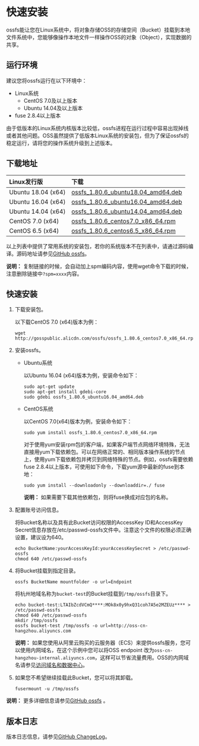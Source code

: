 # 快速安装

ossfs能让您在Linux系统中，将对象存储OSS的存储空间（Bucket）挂载到本地文件系统中，您能够像操作本地文件一样操作OSS的对象（Object），实现数据的共享。

## 运行环境

建议您将ossfs运行在以下环境中：

-   Linux系统
    -   CentOS 7.0及以上版本
    -   Ubuntu 14.04及以上版本
-   fuse 2.8.4以上版本

由于低版本的Linux系统内核版本比较低，ossfs进程在运行过程中容易出现掉线或者其他问题。OSS虽然提供了低版本Linux系统的安装包，但为了保证ossfs的稳定运行，请将您的操作系统升级到上述版本。

## 下载地址

|Linux发行版|下载|
|:-------|:-|
|Ubuntu 18.04 \(x64\)|[ossfs\_1.80.6\_ubuntu18.04\_amd64.deb](https://gosspublic.alicdn.com/ossfs/ossfs_1.80.6_ubuntu18.04_amd64.deb)|
|Ubuntu 16.04 \(x64\)|[ossfs\_1.80.6\_ubuntu16.04\_amd64.deb](https://gosspublic.alicdn.com/ossfs/ossfs_1.80.6_ubuntu16.04_amd64.deb)|
|Ubuntu 14.04 \(x64\)|[ossfs\_1.80.6\_ubuntu14.04\_amd64.deb](https://gosspublic.alicdn.com/ossfs/ossfs_1.80.6_ubuntu14.04_amd64.deb)|
|CentOS 7.0 \(x64\)|[ossfs\_1.80.6\_centos7.0\_x86\_64.rpm](https://gosspublic.alicdn.com/ossfs/ossfs_1.80.6_centos7.0_x86_64.rpm)|
|CentOS 6.5 \(x64\)|[ossfs\_1.80.6\_centos6.5\_x86\_64.rpm](https://gosspublic.alicdn.com/ossfs/ossfs_1.80.6_centos6.5_x86_64.rpm)|

以上列表中提供了常用系统的安装包，若你的系统版本不在列表中，请通过源码编译。源码地址请参见[GitHub ossfs](https://github.com/aliyun/ossfs#ossfs)。

**说明：** 复制链接的时候，会自动加上spm编码内容，使用wget命令下载的时候，注意删除链接中`?spm=xxxx`内容。

## 快速安装

1.  下载安装包。

    以下载CentOS 7.0 \(x64\)版本为例：

    ```
    wget http://gosspublic.alicdn.com/ossfs/ossfs_1.80.6_centos7.0_x86_64.rpm
    ```

2.  安装ossfs。

    -   Ubuntu系统

        以Ubuntu 16.04 \(x64\)版本为例，安装命令如下：

        ```
        sudo apt-get update
        sudo apt-get install gdebi-core
        sudo gdebi ossfs_1.80.6_ubuntu16.04_amd64.deb
        ```

    -   CentOS系统

        以CentOS 7.0\(x64\)版本为例，安装命令如下：

        ```
        sudo yum install ossfs_1.80.6_centos7.0_x86_64.rpm
        ```

        对于使用yum安装rpm包的客户端，如果客户端节点网络环境特殊，无法直接用yum下载依赖包。可以在网络正常的、相同版本操作系统的节点上，使用yum下载依赖包并拷贝到网络特殊的节点。例如，ossfs需要依赖fuse 2.8.4以上版本，可使用如下命令，下载yum源中最新的fuse到本地：

        ```
        sudo yum install --downloadonly --downloaddir=./ fuse
        ```

        **说明：** 如果需要下载其他依赖包，则将fuse换成对应包的名称。

3.  配置账号访问信息。

    将Bucket名称以及具有此Bucket访问权限的AccessKey ID和AccessKey Secret信息存放在/etc/passwd-ossfs文件中。注意这个文件的权限必须正确设置，建议设为640。

    ```
    echo BucketName:yourAccessKeyId:yourAccessKeySecret > /etc/passwd-ossfs
    chmod 640 /etc/passwd-ossfs
    ```

4.  将Bucket挂载到指定目录。

    ```
    ossfs BucketName mountfolder -o url=Endpoint
    ```

    将杭州地域名称为`bucket-test`的Bucket挂载到`/tmp/ossfs`目录下。

    ```
    echo bucket-test:LTAIbZcdVCmQ****:MOk8x0y9hxQ31coh7A5e2MZEUz**** > /etc/passwd-ossfs
    chmod 640 /etc/passwd-ossfs
    mkdir /tmp/ossfs
    ossfs bucket-test /tmp/ossfs -o url=http://oss-cn-hangzhou.aliyuncs.com
    ```

    **说明：** 如果您使用从阿里云购买的云服务器（ECS）来提供ossfs服务，您可以使用内网域名，在这个示例中您可以将OSS endpoint 改为`oss-cn-hangzhou-internal.aliyuncs.com`，这样可以节省流量费用。OSS的内网域名请参见[访问域名和数据中心](/intl.zh-CN/开发指南/访问域名（Endpoint）/访问域名和数据中心.md)。

5.  如果您不希望继续挂载此Bucket，您可以将其卸载。

    ```
    fusermount -u /tmp/ossfs
    ```


**说明：** 更多详细信息请参见[GitHub ossfs](https://github.com/aliyun/ossfs#ossfs) 。

## 版本日志

版本日志信息，请参见[GitHub ChangeLog](https://github.com/aliyun/ossfs/blob/master/ChangeLog)。

